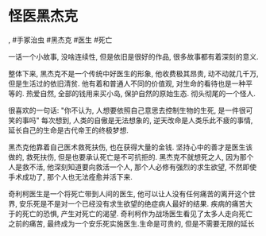 # 怪医黑杰克

, #手冢治虫 #黑杰克 #医生 #死亡

一话一个小故事, 没啥连续性, 但是依旧是很好的作品, 很多故事都有着深刻的意义.

整体下来, 黑杰克不是一个传统中好医生的形象, 他收费极其昂贵, 动不动就几千万, 但是生活过的依旧清贫. 他有着和普通人不同的价值观, 对生命的看待也是一种平等的. 热爱自然, 全部的钱用来买小岛, 保护自然的原始生态. 彻头彻尾的一个怪人.

很喜欢的一句话: "你不认为, 人想要依照自己意思去控制生物的生死, 是一件很可笑的事吗" 每次想到, 人类的自傲是无法想象的, 逆天改命是人类乐此不疲的事情, 延长自己的生命是古代帝王的终极梦想.

黑杰克他靠着自己医术救死扶伤, 也在获得大量的金钱. 坚持心中的善才是医生该做的, 救死扶伤, 但是也要承认死亡是不可抗拒的. 黑杰克不就想死之人, 因为那个人是救不活, 他深刻知道要向救活一个人, 那个人必修有强烈的求生欲望, 不然即使手术成功了, 那个人也无法痊愈并活下来.

奇利柯医生是一个将死亡带到人间的医生, 他可以让人没有任何痛苦的离开这个世界, 安乐死是不是对一个已经没有求生欲望的绝症病人最好的结果. 疾病的痛苦大于的死亡的恐惧, 产生对死亡的渴望. 奇利柯作为战场医生看见了太多人走向死亡之前的痛苦, 最终成为一个安乐死实施医生.生命是可贵的, 但是不需要无限的延长
